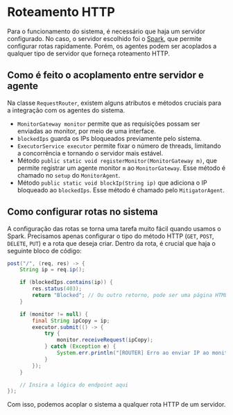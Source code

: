 # Roteamento HTTP
Para o funcionamento do sistema, é necessário que haja um servidor configurado. No caso, o servidor escolhido foi o [Spark](https://github.com/perwendel/spark), que permite configurar rotas rapidamente. Porém, os agentes podem ser acoplados a qualquer tipo de servidor que forneça roteamento HTTP. <br>
## Como é feito o acoplamento entre servidor e agente
Na classe `RequestRouter`, existem alguns atributos e métodos cruciais para a integração com os agentes do sistema. 

- `MonitorGateway monitor` permite que as requisições possam ser enviadas ao monitor, por meio de uma interface. 
- `blockedIps` guarda os IPs bloqueados previamente pelo sistema.
- `ExecutorService executor` permite fixar o número de threads, limitando a concorrência e tornando o servidor mais estável.
- Método `public static void registerMonitor(MonitorGateway m)`, que permite registrar um agente monitor `m` ao `MonitorGateway`. Esse método é chamado no `setup` do `MonitorAgent`.
- Método `public static void blockIp(String ip)` que adiciona o IP bloqueado ao `blockedIps`. Esse método é chamado pelo `MitigatorAgent`.

## Como configurar rotas no sistema
A configuração das rotas se torna uma tarefa muito fácil quando usamos o Spark. Precisamos apenas configurar o tipo do método HTTP (`GET`, `POST`, `DELETE`, `PUT`) e a rota que deseja criar. Dentro da rota, é crucial que haja o seguinte bloco de código:
```java
post("/", (req, res) -> {
    String ip = req.ip();

    if (blockedIps.contains(ip)) {
        res.status(403);
        return "Blocked"; // Ou outro retorno, pode ser uma página HTML
    }

    if (monitor != null) {
        final String ipCopy = ip;
        executor.submit(() -> {
            try {
                monitor.receiveRequest(ipCopy);
            } catch (Exception e) {
                System.err.println("[ROUTER] Erro ao enviar IP ao monitor: " + e.getMessage());
            }
        });
    }

    // Insira a lógica do endpoint aqui
});
```
Com isso, podemos acoplar o sistema a qualquer rota HTTP de um servidor.
